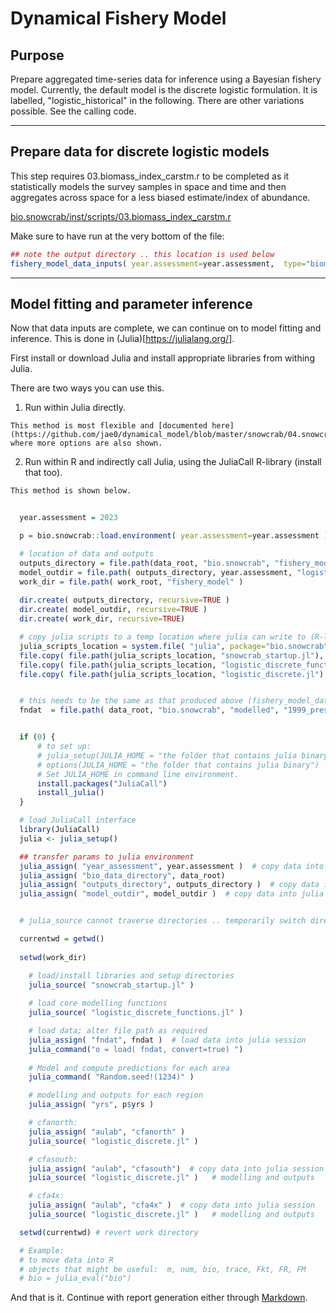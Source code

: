 # Dynamical Fishery Model 

## Purpose

Prepare aggregated time-series data for inference using a Bayesian fishery model. Currently, the default model is the discrete logistic formulation. It is labelled, "logistic_historical" in the following. There are other variations possible. See the calling code. 

---

## Prepare data for discrete logistic models

This step requires 03.biomass_index_carstm.r to be completed as it statistically models the survey samples in space and time and then aggregates across space for a less biased estimate/index of abundance. 

  [bio.snowcrab/inst/scripts/03.biomass_index_carstm.r](bio.snowcrab/inst/scripts/03.biomass_index_carstm.r)  

Make sure to have run at the very bottom of the file:

```R
## note the output directory .. this location is used below
fishery_model_data_inputs( year.assessment=year.assessment,  type="biomass_dynamics", for_julia=TRUE ) 
```


---

## Model fitting and parameter inference

Now that data inputs are complete, we can continue on to model fitting and inference. This is done in (Julia)[https://julialang.org/]. 

First install or download Julia and install appropriate libraries from withing Julia. 

There are two ways you can use this. 

  1. Run within Julia directly.

    This method is most flexible and [documented here](https://github.com/jae0/dynamical_model/blob/master/snowcrab/04.snowcrab_fishery_model.md), where more options are also shown.  

  2. Run within R and indirectly call Julia, using the JuliaCall R-library (install that too).

    This method is shown below.


```R
 
  year.assessment = 2023

  p = bio.snowcrab::load.environment( year.assessment=year.assessment )

  # location of data and outputs
  outputs_directory = file.path(data_root, "bio.snowcrab", "fishery_model" )
  model_outdir = file.path( outputs_directory, year.assessment, "logistic_discrete_historical" )
  work_dir = file.path( work_root, "fishery_model" )
  
  dir.create( outputs_directory, recursive=TRUE )
  dir.create( model_outdir, recursive=TRUE )
  dir.create( work_dir, recursive=TRUE)

  # copy julia scripts to a temp location where julia can write to (R-library is usually write protected)
  julia_scripts_location = system.file( "julia", package="bio.snowcrab" )
  file.copy( file.path(julia_scripts_location, "snowcrab_startup.jl"), work_dir, overwrite=TRUE  )
  file.copy( file.path(julia_scripts_location, "logistic_discrete_functions.jl"), work_dir, overwrite=TRUE )
  file.copy( file.path(julia_scripts_location, "logistic_discrete.jl"), work_dir, overwrite=TRUE )


  # this needs to be the same as that produced above (fishery_model_data_inputs)
  fndat  = file.path( data_root, "bio.snowcrab", "modelled", "1999_present_fb", "fishery_model_results", "turing1", "biodyn_biomass.RData" )


  if (0) {
      # to set up:
      # julia_setup(JULIA_HOME = "the folder that contains julia binary")
      # options(JULIA_HOME = "the folder that contains julia binary")
      # Set JULIA_HOME in command line environment.
      install.packages("JuliaCall")
      install_julia()
  }

  # load JuliaCall interface
  library(JuliaCall)
  julia <- julia_setup()

  ## transfer params to julia environment
  julia_assign( "year_assessment", year.assessment )  # copy data into julia session
  julia_assign( "bio_data_directory", data_root) 
  julia_assign( "outputs_directory", outputs_directory )  # copy data into julia session
  julia_assign( "model_outdir", model_outdir )  # copy data into julia session


  # julia_source cannot traverse directories .. temporarily switch directory

  currentwd = getwd() 
   
  setwd(work_dir) 

    # load/install libraries and setup directories
    julia_source( "snowcrab_startup.jl" )  
    
    # load core modelling functions
    julia_source( "logistic_discrete_functions.jl" )  

    # load data; alter file path as required
    julia_assign( "fndat", fndat )  # load data into julia session
    julia_command("o = load( fndat, convert=true) ")
  
    # Model and compute predictions for each area
    julia_command( "Random.seed!(1234)" )

    # modelling and outputs for each region 
    julia_assign( "yrs", p$yrs )   

    # cfanorth:    
    julia_assign( "aulab", "cfanorth" )   
    julia_source( "logistic_discrete.jl" )   

    # cfasouth:    
    julia_assign( "aulab", "cfasouth")  # copy data into julia session
    julia_source( "logistic_discrete.jl" )   # modelling and outputs

    # cfa4x:    
    julia_assign( "aulab", "cfa4x" )  # copy data into julia session
    julia_source( "logistic_discrete.jl" )   # modelling and outputs

  setwd(currentwd) # revert work directory

  # Example:
  # to move data into R
  # objects that might be useful:  m, num, bio, trace, Fkt, FR, FM 
  # bio = julia_eval("bio")  
```

 

And that is it. Continue with report generation either through [Markdown](./10.snowcrab_r_markdown_documents.md).




